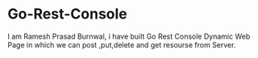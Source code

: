 # Go-Rest-Console
I am Ramesh Prasad Burnwal, i have built Go Rest Console Dynamic Web Page in which we can post ,put,delete and get resourse from Server.
